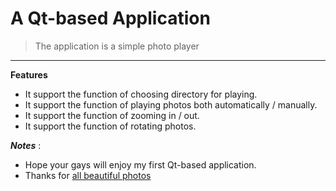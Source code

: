 # A Qt-based Application
> The application is a simple photo player
---

**Features**
- It support the function of choosing directory for playing.
- It support the function of playing photos both automatically / manually.
- It support the function of zooming in / out.
- It support the function of rotating photos.

***Notes*** :
- Hope your gays will enjoy my first Qt-based application.
- Thanks for [all beautiful photos](http://www.iconarchive.com/)
